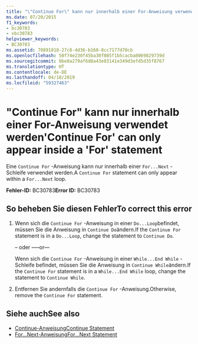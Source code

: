 ```yaml
---
title: "\"Continue For\" kann nur innerhalb einer For-Anweisung verwendet werden"
ms.date: 07/20/2015
f1_keywords:
- bc30783
- vbc30783
helpviewer_keywords:
- BC30783
ms.assetid: 70891018-27c8-4d36-b168-8cc7177d70cb
ms.openlocfilehash: 50f74e230f45ba30f085f1b5cacba8069829739d
ms.sourcegitcommit: 0be8a279af6d8a43e03141e349d3efd5d35f8767
ms.translationtype: HT
ms.contentlocale: de-DE
ms.lasthandoff: 04/18/2019
ms.locfileid: "59327463"
---
```

# <a name="continue-for-can-only-appear-inside-a-for-statement"></a><span data-ttu-id="2822b-102">"Continue For" kann nur innerhalb einer For-Anweisung verwendet werden</span><span class="sxs-lookup"><span data-stu-id="2822b-102">'Continue For' can only appear inside a 'For' statement</span></span>
<span data-ttu-id="2822b-103">Eine `Continue For` -Anweisung kann nur innerhalb einer `For...Next` -Schleife verwendet werden.</span><span class="sxs-lookup"><span data-stu-id="2822b-103">A `Continue For` statement can only appear within a `For...Next` loop.</span></span>  
  
 <span data-ttu-id="2822b-104">**Fehler-ID:** BC30783</span><span class="sxs-lookup"><span data-stu-id="2822b-104">**Error ID:** BC30783</span></span>  
  
## <a name="to-correct-this-error"></a><span data-ttu-id="2822b-105">So beheben Sie diesen Fehler</span><span class="sxs-lookup"><span data-stu-id="2822b-105">To correct this error</span></span>  
  
1. <span data-ttu-id="2822b-106">Wenn sich die `Continue For` -Anweisung in einer `Do...Loop`befindet, müssen Sie die Anweisung in `Continue Do`ändern.</span><span class="sxs-lookup"><span data-stu-id="2822b-106">If the `Continue For` statement is in a `Do...Loop`, change the statement to `Continue Do`.</span></span>  
  
     <span data-ttu-id="2822b-107">– oder –</span><span class="sxs-lookup"><span data-stu-id="2822b-107">—or—</span></span>  
  
     <span data-ttu-id="2822b-108">Wenn sich die `Continue For` -Anweisung in einer `While...End While` -Schleife befindet, müssen Sie die Anweisung in `Continue While`ändern.</span><span class="sxs-lookup"><span data-stu-id="2822b-108">If the `Continue For` statement is in a `While...End While` loop, change the statement to `Continue While`.</span></span>  
  
2. <span data-ttu-id="2822b-109">Entfernen Sie andernfalls die `Continue For` -Anweisung.</span><span class="sxs-lookup"><span data-stu-id="2822b-109">Otherwise, remove the `Continue For` statement.</span></span>  
  
## <a name="see-also"></a><span data-ttu-id="2822b-110">Siehe auch</span><span class="sxs-lookup"><span data-stu-id="2822b-110">See also</span></span>

- [<span data-ttu-id="2822b-111">Continue-Anweisung</span><span class="sxs-lookup"><span data-stu-id="2822b-111">Continue Statement</span></span>](../../visual-basic/language-reference/statements/continue-statement.md)
- [<span data-ttu-id="2822b-112">For...Next-Anweisung</span><span class="sxs-lookup"><span data-stu-id="2822b-112">For...Next Statement</span></span>](../../visual-basic/language-reference/statements/for-next-statement.md)

